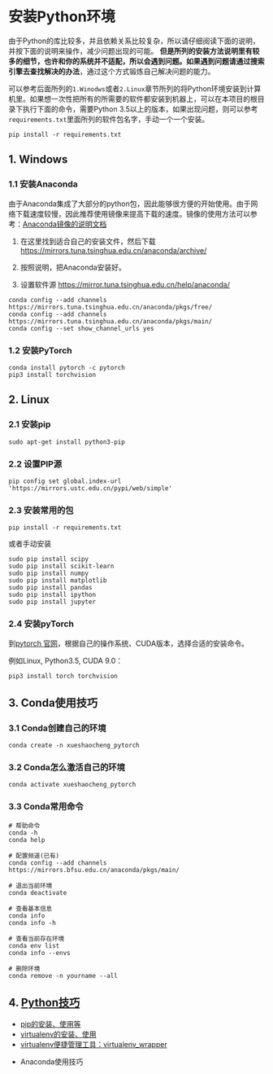 # 安装Python环境

由于Python的库比较多，并且依赖关系比较复杂，所以请仔细阅读下面的说明，并按下面的说明来操作，减少问题出现的可能。 **但是所列的安装方法说明里有较多的细节，也许和你的系统并不适配，所以会遇到问题。如果遇到问题请通过搜索引擎去查找解决的办法**，通过这个方式锻炼自己解决问题的能力。

可以参考后面所列的`1.Winodws`或者`2.Linux`章节所列的将Python环境安装到计算机里。如果想一次性把所有的所需要的软件都安装到机器上，可以在本项目的根目录下执行下面的命令，需要Python 3.5以上的版本，如果出现问题，则可以参考`requirements.txt`里面所列的软件包名字，手动一个一个安装。
```
pip install -r requirements.txt
```


## 1. Windows

### 1.1 安装Anaconda

由于Anaconda集成了大部分的python包，因此能够很方便的开始使用。由于网络下载速度较慢，因此推荐使用镜像来提高下载的速度。镜像的使用方法可以参考：[Anaconda镜像的说明文档](https://mirrors.tuna.tsinghua.edu.cn/help/anaconda)

1. 在这里找到适合自己的安装文件，然后下载
   https://mirrors.tuna.tsinghua.edu.cn/anaconda/archive/

2. 按照说明，把Anaconda安装好。

3. 设置软件源 https://mirror.tuna.tsinghua.edu.cn/help/anaconda/

```
conda config --add channels https://mirrors.tuna.tsinghua.edu.cn/anaconda/pkgs/free/
conda config --add channels https://mirrors.tuna.tsinghua.edu.cn/anaconda/pkgs/main/
conda config --set show_channel_urls yes
```

### 1.2 安装PyTorch
```
conda install pytorch -c pytorch 
pip3 install torchvision
```




## 2. Linux

### 2.1 安装pip
```
sudo apt-get install python3-pip
```



### 2.2 设置PIP源

```
pip config set global.index-url 'https://mirrors.ustc.edu.cn/pypi/web/simple'
```



### 2.3 安装常用的包

```
pip install -r requirements.txt
```

或者手动安装
```
sudo pip install scipy
sudo pip install scikit-learn
sudo pip install numpy
sudo pip install matplotlib
sudo pip install pandas
sudo pip install ipython
sudo pip install jupyter
```



### 2.4 安装pyTorch

到[pytorch 官网](https://pytorch.org)，根据自己的操作系统、CUDA版本，选择合适的安装命令。

例如Linux, Python3.5, CUDA 9.0：
```
pip3 install torch torchvision
```



## 3. Conda使用技巧

### 3.1 Conda创建自己的环境
```
conda create -n xueshaocheng_pytorch
```

### 3.2 Conda怎么激活自己的环境
```
conda activate xueshaocheng_pytorch
```

### 3.3 Conda常用命令
```
# 帮助命令
conda -h
conda help

# 配置频道(已有)
conda config --add channels https://mirrors.bfsu.edu.cn/anaconda/pkgs/main/

# 退出当前环境
conda deactivate

# 查看基本信息
conda info
conda info -h

# 查看当前存在环境
conda env list
conda info --envs

# 删除环境
conda remove -n yourname --all
```

## 4. [Python技巧](python/)

- [pip的安装、使用等](python/pip.md)
- [virtualenv的安装、使用](python/virtualenv.md)
- [virtualenv便捷管理工具：virtualenv_wrapper](python/virtualenv_wrapper.md)

* Anaconda使用技巧